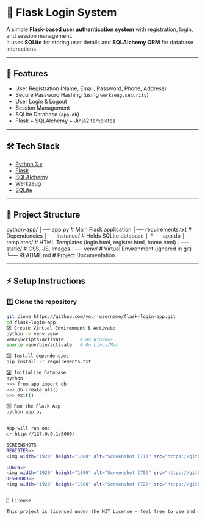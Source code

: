 # 🔑 Flask Login System

A simple **Flask-based user authentication system** with registration, login, and session management.  
It uses **SQLite** for storing user details and **SQLAlchemy ORM** for database interactions.  

---

## 🚀 Features
- User Registration (Name, Email, Password, Phone, Address)
- Secure Password Hashing (using `werkzeug.security`)
- User Login & Logout
- Session Management
- SQLite Database (`app.db`)
- Flask + SQLAlchemy + Jinja2 templates

---

## 🛠 Tech Stack
- [Python 3.x](https://www.python.org/)
- [Flask](https://flask.palletsprojects.com/)
- [SQLAlchemy](https://www.sqlalchemy.org/)
- [Werkzeug](https://werkzeug.palletsprojects.com/)
- [SQLite](https://www.sqlite.org/)

---

## 📂 Project Structure
python-app/
│── app.py # Main Flask application
│── requirements.txt # Dependencies
│── instance/ # Holds SQLite database
│ └── app.db
│── templates/ # HTML Templates (login.html, register.html, home.html)
│── static/ # CSS, JS, Images
│── venv/ # Virtual Environment (ignored in git)
└── README.md # Project Documentation


---

## ⚡ Setup Instructions

### 1️⃣ Clone the repository
```bash
git clone https://github.com/your-username/flask-login-app.git
cd flask-login-app
2️⃣ Create Virtual Environment & Activate
python -m venv venv
venv\Scripts\activate      # On Windows
source venv/bin/activate   # On Linux/Mac

3️⃣ Install dependencies
pip install -r requirements.txt

4️⃣ Initialize Database
python
>>> from app import db
>>> db.create_all()
>>> exit()

5️⃣ Run the Flask App
python app.py


App will run on:
👉 http://127.0.0.1:5000/

SCREENSHOTS
REGISTER=>
<img width="1920" height="1080" alt="Screenshot (71)" src="https://github.com/user-attachments/assets/e31c20c1-6f37-4fd7-8529-02c06927ae56" />

LOGIN=>
<img width="1920" height="1080" alt="Screenshot (70)" src="https://github.com/user-attachments/assets/04e463f6-acf1-4175-a8ec-784ebf09468b" />
DESHBORD=>
<img width="1920" height="1080" alt="Screenshot (72)" src="https://github.com/user-attachments/assets/dd31a7d5-91cd-46ee-a39f-3b014a63fea0" />


📝 License

This project is licensed under the MIT License – feel free to use and modify it.
